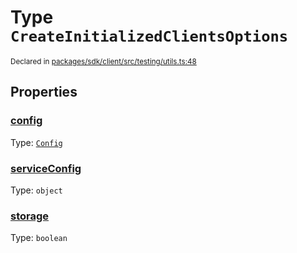 # Type `CreateInitializedClientsOptions`
<sub>Declared in [packages/sdk/client/src/testing/utils.ts:48](https://github.com/dxos/dxos/blob/ee0bfefcb/packages/sdk/client/src/testing/utils.ts#L48)</sub>




## Properties
### [config](https://github.com/dxos/dxos/blob/ee0bfefcb/packages/sdk/client/src/testing/utils.ts#L49)
Type: <code>[Config](/api/@dxos/client/classes/Config)</code>




### [serviceConfig](https://github.com/dxos/dxos/blob/ee0bfefcb/packages/sdk/client/src/testing/utils.ts#L51)
Type: <code>object</code>




### [storage](https://github.com/dxos/dxos/blob/ee0bfefcb/packages/sdk/client/src/testing/utils.ts#L50)
Type: <code>boolean</code>






